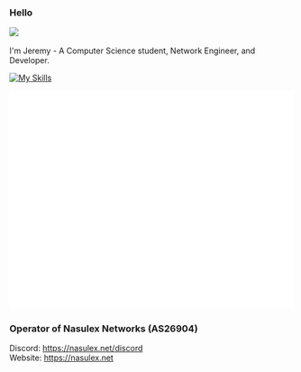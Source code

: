 ### Hello
<img src="./particle.webp">

I'm Jeremy - A Computer Science student, Network Engineer, and Developer.

[![My Skills](https://skillicons.dev/icons?i=git,cpp,c,rust,python,lua,go,linux,arch,mysql,postgres,grafana,raspberrypi,nginx,figma,prometheus,docker)](https://skillicons.dev)

![Metrics](/github-metrics.svg)

### Operator of Nasulex Networks (AS26904)
Discord: https://nasulex.net/discord<br>
Website: https://nasulex.net


